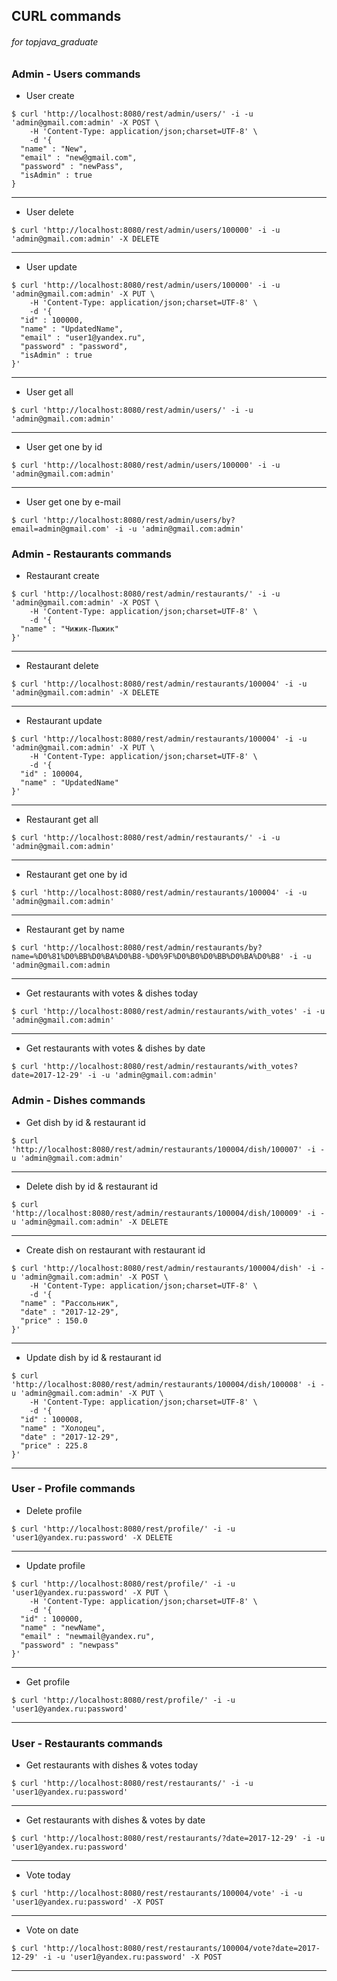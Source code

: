## CURL commands
###### for topjava_graduate

### Admin - Users commands

* User create
```
$ curl 'http://localhost:8080/rest/admin/users/' -i -u 'admin@gmail.com:admin' -X POST \
    -H 'Content-Type: application/json;charset=UTF-8' \
    -d '{
  "name" : "New",
  "email" : "new@gmail.com",
  "password" : "newPass",
  "isAdmin" : true
}
```
---
* User delete
```
$ curl 'http://localhost:8080/rest/admin/users/100000' -i -u 'admin@gmail.com:admin' -X DELETE
```
---
* User update
```
$ curl 'http://localhost:8080/rest/admin/users/100000' -i -u 'admin@gmail.com:admin' -X PUT \
    -H 'Content-Type: application/json;charset=UTF-8' \
    -d '{
  "id" : 100000,
  "name" : "UpdatedName",
  "email" : "user1@yandex.ru",
  "password" : "password",
  "isAdmin" : true
}'
```
---
* User get all
```
$ curl 'http://localhost:8080/rest/admin/users/' -i -u 'admin@gmail.com:admin'
```
---
* User get one by id
```
$ curl 'http://localhost:8080/rest/admin/users/100000' -i -u 'admin@gmail.com:admin'
```
---
* User get one by e-mail
```
$ curl 'http://localhost:8080/rest/admin/users/by?email=admin@gmail.com' -i -u 'admin@gmail.com:admin'
```


### Admin - Restaurants commands
* Restaurant create
```
$ curl 'http://localhost:8080/rest/admin/restaurants/' -i -u 'admin@gmail.com:admin' -X POST \
    -H 'Content-Type: application/json;charset=UTF-8' \
    -d '{
  "name" : "Чижик-Пыжик"
}'
```
---
* Restaurant delete
```
$ curl 'http://localhost:8080/rest/admin/restaurants/100004' -i -u 'admin@gmail.com:admin' -X DELETE
```
---
* Restaurant update
```
$ curl 'http://localhost:8080/rest/admin/restaurants/100004' -i -u 'admin@gmail.com:admin' -X PUT \
    -H 'Content-Type: application/json;charset=UTF-8' \
    -d '{
  "id" : 100004,
  "name" : "UpdatedName"
}'
```
---
* Restaurant get all
```
$ curl 'http://localhost:8080/rest/admin/restaurants/' -i -u 'admin@gmail.com:admin'
```
---
* Restaurant get one by id
```
$ curl 'http://localhost:8080/rest/admin/restaurants/100004' -i -u 'admin@gmail.com:admin'
```
---
* Restaurant get by name
```
$ curl 'http://localhost:8080/rest/admin/restaurants/by?name=%D0%81%D0%BB%D0%BA%D0%B8-%D0%9F%D0%B0%D0%BB%D0%BA%D0%B8' -i -u 'admin@gmail.com:admin
```
---
* Get restaurants with votes & dishes today
```
$ curl 'http://localhost:8080/rest/admin/restaurants/with_votes' -i -u 'admin@gmail.com:admin'
```
---
* Get restaurants with votes & dishes by date
```
$ curl 'http://localhost:8080/rest/admin/restaurants/with_votes?date=2017-12-29' -i -u 'admin@gmail.com:admin'
```

### Admin - Dishes commands
* Get dish by id & restaurant id
```
$ curl 'http://localhost:8080/rest/admin/restaurants/100004/dish/100007' -i -u 'admin@gmail.com:admin'
```
---

* Delete dish by id & restaurant id
```
$ curl 'http://localhost:8080/rest/admin/restaurants/100004/dish/100009' -i -u 'admin@gmail.com:admin' -X DELETE
```
---

* Create dish on restaurant with restaurant id
```
$ curl 'http://localhost:8080/rest/admin/restaurants/100004/dish' -i -u 'admin@gmail.com:admin' -X POST \
    -H 'Content-Type: application/json;charset=UTF-8' \
    -d '{
  "name" : "Рассольник",
  "date" : "2017-12-29",
  "price" : 150.0
}'
```
---

* Update dish by id & restaurant id
```
$ curl 'http://localhost:8080/rest/admin/restaurants/100004/dish/100008' -i -u 'admin@gmail.com:admin' -X PUT \
    -H 'Content-Type: application/json;charset=UTF-8' \
    -d '{
  "id" : 100008,
  "name" : "Холодец",
  "date" : "2017-12-29",
  "price" : 225.8
}'
```
---

### User - Profile commands
* Delete profile
```
$ curl 'http://localhost:8080/rest/profile/' -i -u 'user1@yandex.ru:password' -X DELETE
```
---
* Update profile
```
$ curl 'http://localhost:8080/rest/profile/' -i -u 'user1@yandex.ru:password' -X PUT \
    -H 'Content-Type: application/json;charset=UTF-8' \
    -d '{
  "id" : 100000,
  "name" : "newName",
  "email" : "newmail@yandex.ru",
  "password" : "newpass"
}'
```
---
* Get profile
```
$ curl 'http://localhost:8080/rest/profile/' -i -u 'user1@yandex.ru:password'
```
---

### User - Restaurants commands
* Get restaurants with dishes & votes today
```
$ curl 'http://localhost:8080/rest/restaurants/' -i -u 'user1@yandex.ru:password'
```
---
* Get restaurants with dishes & votes by date
```
$ curl 'http://localhost:8080/rest/restaurants/?date=2017-12-29' -i -u 'user1@yandex.ru:password'
```
---
* Vote today
```
$ curl 'http://localhost:8080/rest/restaurants/100004/vote' -i -u 'user1@yandex.ru:password' -X POST
```
---
* Vote on date
```
$ curl 'http://localhost:8080/rest/restaurants/100004/vote?date=2017-12-29' -i -u 'user1@yandex.ru:password' -X POST
```
---

